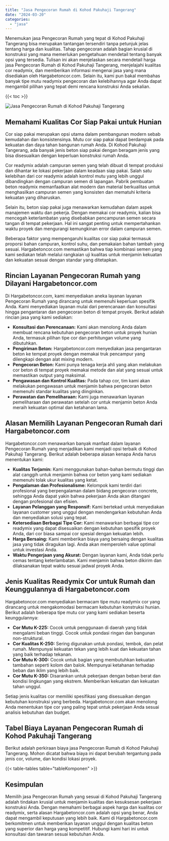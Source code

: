 ```yaml
---
title: "Jasa Pengecoran Rumah di Kohod Pakuhaji Tangerang"
date: "2024-03-20"
categories: 
  - "jasa"
---
```



Menemukan jasa Pengecoran Rumah yang tepat di Kohod Pakuhaji Tangerang bisa merupakan tantangan tersendiri tanpa petunjuk jelas tentang harga dan kualitas. Tahap pengecoran adalah bagian krusial di konstruksi yang mana memerlukan pengetahuan mendetail tentang banyak opsi yang tersedia. Tulisan ini akan menjelaskan secara mendetail harga jasa Pengecoran Rumah di Kohod Pakuhaji Tangerang, menjelajahi kualitas cor readymix, dan memberikan informasi mengenai jasa yang mana disediakan oleh Hargabetoncor.com. Selain itu, kami pun bakal membahas banyak tipe mutu readymix pengecoran dan kelebihannya agar Anda dapat mengambil pilihan yang tepat demi rencana konstruksi Anda sekalian.

{{< toc >}}

![Jasa Pengecoran Rumah di Kohod Pakuhaji Tangerang](https://hargareadymixid.github.io/hbc/readymix-hbc%20(1).png)

## Memahami Kualitas Cor Siap Pakai untuk Hunian

Cor siap pakai merupakan opsi utama dalam pembangunan modern sebab kemudahan dan konsistensinya. Mutu cor siap pakai dapat berdampak pada kekuatan dan daya tahan bangunan rumah Anda. Di Kohod Pakuhaji Tangerang, ada banyak jenis beton siap pakai dengan beragam jenis yang bisa disesuaikan dengan keperluan konstruksi rumah Anda.

Cor readymix adalah campuran semen yang telah dibuat di tempat produksi dan dihantar ke lokasi pekerjaan dalam keadaan siap pakai. Salah satu kelebihan dari cor readymix adalah kontrol mutu yang lebih unggul dibandingkan dengan campuran semen di lapangan. Pabrik pembuatan beton readymix memanfaatkan alat modern dan material berkualitas untuk menghasilkan campuran semen yang konsisten dan mematuhi kriteria kekuatan yang diharuskan.

Selain itu, beton siap pakai juga menawarkan kemudahan dalam aspek manajemen waktu dan pekerja. Dengan memakai cor readymix, kalian bisa mencegah keterlambatan yang disebabkan pencampuran semen secara tangan di tempat pekerjaan. Hal ini sangat penting untuk mempertahankan waktu proyek dan mengurangi kemungkinan error dalam campuran semen.

Beberapa faktor yang mempengaruhi kualitas cor siap pakai termasuk proporsi bahan campuran, kontrol suhu, dan pemakaian bahan tambah yang sesuai. Hargabetoncor.com memastikan bahwa tiap kombinasi semen yang kami sediakan telah melalui rangkaian uji kualitas untuk menjamin kekuatan dan kekuatan sesuai dengan standar yang ditetapkan.

## Rincian Layanan Pengecoran Rumah yang Dilayani Hargabetoncor.com

Di Hargabetoncor.com, kami menyediakan aneka layanan layanan Pengecoran Rumah yang dirancang untuk memenuhi keperluan spesifik Anda. Kami menyediakan layanan mulai dari perencanaan dan konsultasi hingga pengantaran dan pengecoran beton di tempat proyek. Berikut adalah rincian jasa yang kami sediakan:

- **Konsultasi dan Perencanaan:** Kami akan menolong Anda dalam membuat rencana kebutuhan pengecoran beton untuk proyek hunian Anda, termasuk pilihan tipe cor dan perhitungan volume yang dibutuhkan.
- **Pengiriman Beton:** Hargabetoncor.com menyediakan jasa pengantaran beton ke tempat proyek dengan memakai truk pencampur yang dilengkapi dengan alat mixing modern.
- **Pengecoran Beton:** Kami punya tenaga kerja ahli yang akan melakukan cor beton di tempat proyek memakai metode dan alat yang sesuai untuk memastikan output yang maksimal.
- **Pengawasan dan Kontrol Kualitas:** Pada tahap cor, tim kami akan melakukan pengawasan untuk menjamin bahwa pengecoran beton memenuhi standar kualitas yang diinginkan.
- **Perawatan dan Pemeliharaan:** Kami juga menawarkan layanan pemeliharaan dan perawatan setelah cor untuk menjamin beton Anda meraih kekuatan optimal dan ketahanan lama.

## Alasan Memilih Layanan Pengecoran Rumah dari Hargabetoncor.com

Hargabetoncor.com menawarkan banyak manfaat dalam layanan Pengecoran Rumah yang menjadikan kami menjadi opsi terbaik di Kohod Pakuhaji Tangerang. Berikut adalah beberapa alasan kenapa Anda harus menentukan kami:

- **Kualitas Terjamin:** Kami menggunakan bahan-bahan bermutu tinggi dan alat canggih untuk menjamin bahwa cor beton yang kami sediakan memenuhi tolak ukur kualitas yang ketat.
- **Pengalaman dan Profesionalisme:** Kelompok kami terdiri dari profesional yang berpengalaman dalam bidang pengecoran concrete, sehingga Anda dapat yakin bahwa pekerjaan Anda akan ditangani dengan profesional dan efisien.
- **Layanan Pelanggan yang Responsif:** Kami bertekad untuk menyediakan layanan customer yang unggul dengan mendengarkan kebutuhan Anda dan menyediakan solusi yang tepat.
- **Ketersediaan Berbagai Tipe Cor:** Kami menawarkan berbagai tipe cor readymix yang dapat disesuaikan dengan kebutuhan spesifik proyek Anda, dari cor biasa sampai cor spesial dengan kekuatan lebih.
- **Harga Bersaing:** Kami memberikan biaya yang bersaing dengan kualitas jasa yang tidak diragukan lagi. Anda akan memperoleh value optimal untuk investasi Anda.
- **Waktu Pengerjaan yang Akurat:** Dengan layanan kami, Anda tidak perlu cemas tentang keterlambatan. Kami menjamin bahwa beton dikirim dan dilaksanakan tepat waktu sesuai jadwal proyek Anda.

## Jenis Kualitas Readymix Cor untuk Rumah dan Keunggulannya di Hargabetoncor.com

Hargabetoncor.com menyediakan bermacam tipe mutu readymix cor yang dirancang untuk mengakomodasi bermacam kebutuhan konstruksi hunian. Berikut adalah beberapa tipe mutu cor yang kami sediakan beserta keunggulannya:

- **Cor Mutu K-225:** Cocok untuk penggunaan di daerah yang tidak mengalami beban tinggi. Cocok untuk pondasi ringan dan bangunan non-struktural.
- **Cor Kualitas K-250:** Sering digunakan untuk pondasi, tembok, dan pelat rumah. Mempunyai kekuatan tekan yang lebih kuat dan kekuatan tahan yang baik terhadap tekanan.
- **Cor Mutu K-300:** Cocok untuk bagian yang membutuhkan kekuatan tambahan seperti kolom dan balok. Mempunyai ketahanan terhadap beban dan iklim yang lebih baik.
- **Cor Mutu K-350:** Disarankan untuk pekerjaan dengan beban berat dan kondisi lingkungan yang ekstrem. Memberikan kekuatan dan kekuatan tahan unggul.

Setiap jenis kualitas cor memiliki spesifikasi yang disesuaikan dengan kebutuhan konstruksi yang berbeda. Hargabetoncor.com akan menolong Anda menentukan tipe cor yang paling tepat untuk pekerjaan Anda sesuai analisis kebutuhan dan budget.

## Tabel Biaya Layanan Pengecoran Rumah di Kohod Pakuhaji Tangerang

Berikut adalah perkiraan biaya jasa Pengecoran Rumah di Kohod Pakuhaji Tangerang. Mohon dicatat bahwa biaya ini dapat berubah tergantung pada jenis cor, volume, dan kondisi lokasi proyek.

{{< table-tables table="tableKomponen" >}}

## Kesimpulan

Memilih jasa Pengecoran Rumah yang sesuai di Kohod Pakuhaji Tangerang adalah tindakan krusial untuk menjamin kualitas dan kesuksesan pekerjaan konstruksi Anda. Dengan memahami berbagai aspek harga dan kualitas cor readymix, serta alasan Hargabetoncor.com adalah opsi yang benar, Anda dapat mengambil keputusan yang lebih baik. Kami di Hargabetoncor.com berkomitmen untuk memberikan layanan unggul dengan kualitas beton yang superior dan harga yang kompetitif. Hubungi kami hari ini untuk konsultasi dan tawaran sesuai kebutuhan Anda.
